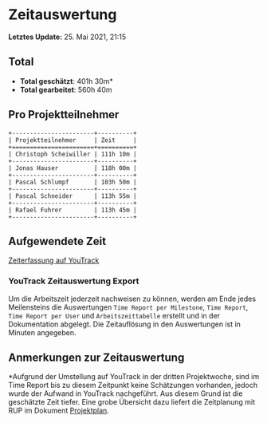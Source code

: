 # Zeitauswertung

**Letztes Update:** 25. Mai 2021, 21:15
## Total

* **Total geschätzt**: 401h 30m*
* **Total gearbeitet**: 560h 40m

## Pro Projektteilnehmer

```eval_rst
+-----------------------+----------+
| Projektteilnehmer     | Zeit     |
+=======================+==========+
| Christoph Scheiwiller | 111h 10m |
+-----------------------+----------+
| Jonas Hauser          | 118h 00m |
+-----------------------+----------+
| Pascal Schlumpf       | 103h 50m |
+-----------------------+----------+
| Pascal Schneider      | 113h 55m |
+-----------------------+----------+
| Rafael Fuhrer         | 113h 45m |
+-----------------------+----------+
```

## Aufgewendete Zeit

[Zeiterfassung auf YouTrack](https://capwatch.myjetbrains.com/youtrack/reports/time/133-5)

### YouTrack Zeitauswertung Export

Um die Arbeitszeit jederzeit nachweisen zu können, werden am Ende jedes Meilensteins die Auswertungen `Time Report per Milestone`, `Time Report`, `Time Report per User` und `Arbeitszeittabelle` erstellt und in der Dokumentation abgelegt. Die Zeitauflösung in den Auswertungen ist in Minuten angegeben.

## Anmerkungen zur Zeitauswertung

*Aufgrund der Umstellung auf YouTrack in der dritten Projektwoche, sind im Time Report bis zu diesem Zeitpunkt keine Schätzungen vorhanden, jedoch wurde der Aufwand in YouTrack nachgeführt. Aus diesem Grund ist die geschätzte Zeit tiefer. Eine grobe Übersicht dazu liefert die Zeitplanung mit RUP im Dokument [Projektplan](../projektplan/projektplan.md).